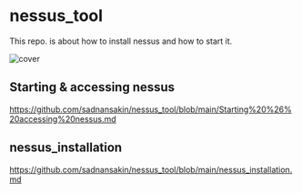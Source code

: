 # nessus_tool
This repo. is about how to install nessus and how to start it.

![cover](https://user-images.githubusercontent.com/66565192/121796112-7e0dca80-cc38-11eb-8a7d-54b014fee4aa.PNG)



## Starting & accessing nessus 
https://github.com/sadnansakin/nessus_tool/blob/main/Starting%20%26%20accessing%20nessus.md

## nessus_installation
https://github.com/sadnansakin/nessus_tool/blob/main/nessus_installation.md

